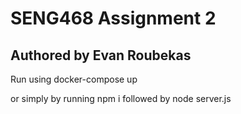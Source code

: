 # SENG468 Assignment 2
## Authored by Evan Roubekas

Run using docker-compose up

or simply by running npm i followed by node server.js